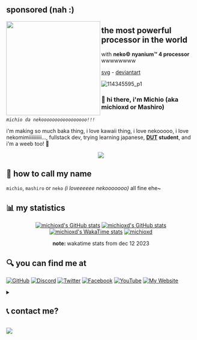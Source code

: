 ## sponsored (nah :)

<img src="https://github.com/user-attachments/assets/793a9293-4cfe-4635-a263-ad54c8c30e31" align="left" width="250px" />

## the most powerful processor in the world

with **neko© nyanium™ 4 processor** wwwwwwww

[svg](https://github.com/michioxd/michioxd/blob/main/neko_nyanium_4.svg) - [deviantart](https://www.deviantart.com/michioxd/art/1179935514)

![114345595_p1](https://github.com/user-attachments/assets/4d5bbfe8-b410-4bca-b57a-c4a5a1c7a0de)

### 👋 hi there, i'm Michio (aka michioxd or Mashiro)

*`michio da nekooooooooooooooooo!!!`*

i'm making so much baka thing, i love kawaii thing, i love nekooooo, i love nekomimiiiiiiiiii..., fullstack dev, trying learning japanese, **[DUT](https://dut.udn.vn/) student**, and i'm a weeb too! 🌸

<p align="center">
  <img src="https://user-images.githubusercontent.com/80969068/234179258-4482e388-f800-4809-8f93-2441d2aaaac9.gif" />
</p>

## 🤙 how to call  my name

`michio`, `mashiro` or `neko` *(i loveeeeee nekooooooo)* all fine ehe~

## 📊 my statistics

<p align="center">
<a href="https://github.com/anuraghazra/github-readme-stats"><img src="https://github-readme-stats.vercel.app/api?username=michioxd&amp;theme=dracula&amp;show_icons=true&amp;count_private=true" alt="michioxd&#39;s GitHub stats"></a> <a href="https://github.com/anuraghazra/github-readme-stats"><img src="https://github-readme-stats.vercel.app/api/top-langs/?username=michioxd&amp;theme=dracula&amp;layout=compact&amp;count_private=true" alt="michioxd&#39;s GitHub stats"></a> <a href="https://github.com/anuraghazra/github-readme-stats"><img src="https://github-readme-stats.vercel.app/api/wakatime?username=michioxd&amp;theme=dracula&amp;layout=compact&amp;show_icons=true" alt="michioxd&#39;s WakaTime stats"></a>
<a href="https://github.com/ryo-ma/github-profile-trophy"><img src="https://github-profile-trophy.vercel.app/?username=michioxd&theme=onedark" alt="michioxd" /></a>
  <p align="center"><b>note: </b>wakatime stats from dec 12 2023</p>
  
</p>

## 🔍 you can find me at

[![GitHub](https://user-images.githubusercontent.com/80969068/205474459-a95b9c58-8e7d-43b0-a79c-388ce8a4a652.png)](https://github.com/michioxd)
[![Discord](https://user-images.githubusercontent.com/80969068/234183022-72de9c77-814d-4b2e-9596-d79ad13cb1cd.png)](https://discord.com/users/536175851247501347)
[![Twitter](https://user-images.githubusercontent.com/80969068/205474549-25c6b73a-90ef-43e4-9879-c98015e67d71.png)](https://twitter.com/michioxd)
[![Facebook](https://user-images.githubusercontent.com/80969068/205474577-956db2c3-b7c0-410a-b653-c65653e9a93d.png)](https://fb.com/michioxd)
[![YouTube](https://user-images.githubusercontent.com/80969068/205474800-48c30fbd-036c-4f5b-85a8-f41e7cebbc4c.png)](https://www.youtube.com/@michioxd)
[![My Website](https://user-images.githubusercontent.com/80969068/205474654-817a8eda-fb6b-45c2-b398-f0b08ae7adcc.png)](https://michioxd.github.io)

<Details>
<Summary><h2>📞 contact me?</h2></summary>

- email: [neko@michioxd.ch](mailto:neko@michioxd.ch)
- discord: [michioxd (formerly known as `michioxd☆彡#5144`)](https://discord.com/users/536175851247501347)
- telegram: [michioxd](https://t.me/michioxd)
- ~~matrix: [@michioxd:matrix.org](https://matrix.to/#/@michioxd:matrix.org?via=matrix.org) [deprecated]~~

[see more](./contact.md) or **[donate](https://github.com/michioxd/michioxd/blob/main/contact.md#donation)**

p/s: i won't and **never** reply any pm from **Facebook Messenger**. thanks!
</Details>

![](https://komarev.com/ghpvc/?username=michioxd)
